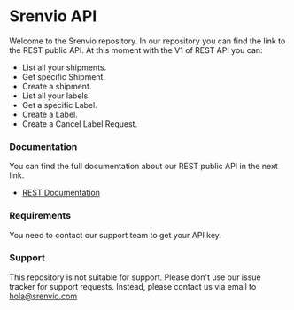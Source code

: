 # Srenvio API

Welcome to the Srenvio repository. In our repository you can find the link to the REST public API. At this moment with the V1 of REST API you can:

* List all your shipments.
* Get specific Shipment.
* Create a shipment.
* List all your labels.
* Get a specific Label.
* Create a Label.
* Create a Cancel Label Request.

### Documentation

You can find the full documentation about our REST public API in the next link.

* [REST Documentation](https://srenvio.github.io/api-doc/)

### Requirements

You need to contact our support team to get your API key.

### Support
This repository is not suitable for support. Please don't use our issue tracker for support requests. Instead, please contact us via email to [hola@srenvio.com](mailto:hola@srenvio.com)

